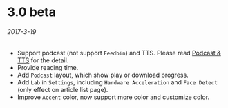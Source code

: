 # 3.0 beta
###### 2017-3-19
- Support podcast (not support `Feedbin`) and TTS. Please read <a href="https://github.com/seazon/FeedMe/blob/master/1.5%20Podcast%20%26%20TTS.md">Podcast & TTS</a> for the detail.
- Provide reading time.
- Add `Podcast` layout, which show play or download progress.
- Add `Lab` in `Settings`, including `Hardware Acceleration` and `Face Detect` (only effect on article list page).
- Improve `Accent` color, now support more color and customize color.
